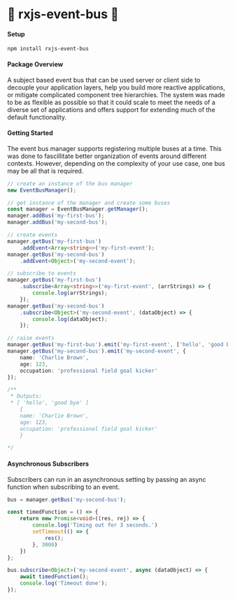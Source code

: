 # 🚌 rxjs-event-bus 🚌

#### Setup
```
npm install rxjs-event-bus 
```
#### Package Overview
A subject based event bus that can be used server or client side to decouple your application layers, help you build more reactive applications, or mitigate complicated component tree hierarchies. The system was made to be as flexible as possible so that it could scale to meet the needs of a diverse set of applications and offers support for extending much of the default functionality.  

#### Getting Started 
The event bus manager supports registering multiple buses at a time.
This was done to fascillitate better organization of events around different 
contexts. However, depending on the complexity of your use case, one bus may be all that is required.
``` ts
// create an instance of the bus manager 
new EventBusManager();

// get instance of the manager and create some buses
const manager = EventBusManager.getManager();
manager.addBus('my-first-bus');
manager.addBus('my-second-bus');

// create events 
manager.getBus('my-first-bus')
    .addEvent<Array<string>>('my-first-event');
manager.getBus('my-second-bus')
    .addEvent<Object>('my-second-event');

// subscribe to events 
manager.getBus('my-first-bus')
    .subscribe<Array<string>>('my-first-event', (arrStrings) => {
        console.log(arrStrings);
    });
manager.getBus('my-second-bus')
    .subscribe<Object>('my-second-event', (dataObject) => {
        console.log(dataObject);
    });

// raise events 
manager.getBus('my-first-bus').emit('my-first-event', ['hello', 'good bye']);
manager.getBus('my-second-bus').emit('my-second-event', {
    name: 'Charlie Brown',
    age: 123,
    occupation: 'professional field goal kicker'
});

/**
 * Outputs: 
 * [ 'hello', 'good bye' ]
    {
    name: 'Charlie Brown',
    age: 123,
    occupation: 'professional field goal kicker'
    }

*/

``` 

#### Asynchronous Subscribers 
Subscribers can run in an asynchronous setting by passing an async function 
when subscribing to an event.
``` ts
bus = manager.getBus('my-second-bus');

const timedFunction = () => {
    return new Promise<void>((res, rej) => {
        console.log('Timing out for 3 seconds.')
        setTimeout(() => {
            res();
        }, 3000)
    })
};

bus.subscribe<Object>('my-second-event', async (dataObject) => {
    await timedFunction();
    console.log('Timeout done');
});

``` 